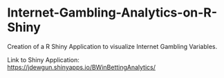 # Internet-Gambling-Analytics-on-R-Shiny

Creation of a R Shiny Application to visualize Internet Gambling Variables.

Link to Shiny Application: https://jdewgun.shinyapps.io/BWinBettingAnalytics/
